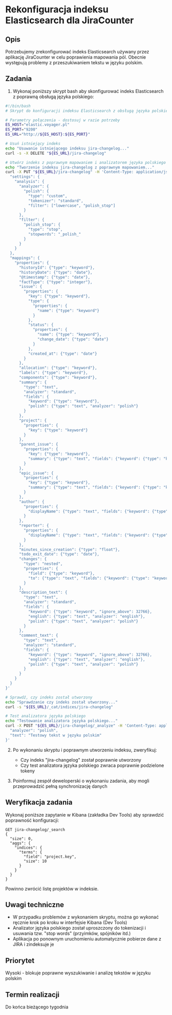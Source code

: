 # Rekonfiguracja indeksu Elasticsearch dla JiraCounter

## Opis
Potrzebujemy zrekonfigurować indeks Elasticsearch używany przez aplikację JiraCounter w celu poprawienia mapowania pól. Obecnie występują problemy z przeszukiwaniem tekstu w języku polskim.

## Zadania
1. Wykonaj poniższy skrypt bash aby skonfigurować indeks Elasticsearch z poprawną obsługą języka polskiego:

```bash
#!/bin/bash
# Skrypt do konfiguracji indeksu Elasticsearch z obsługą języka polskiego

# Parametry połączenia - dostosuj w razie potrzeby
ES_HOST="elastic.voyager.pl"
ES_PORT="9200"
ES_URL="http://${ES_HOST}:${ES_PORT}"

# Usuń istniejący indeks
echo "Usuwanie istniejącego indeksu jira-changelog..."
curl -s -X DELETE "${ES_URL}/jira-changelog"

# Utwórz indeks z poprawnym mapowaniem i analizatorem języka polskiego
echo "Tworzenie indeksu jira-changelog z poprawnym mapowaniem..."
curl -X PUT "${ES_URL}/jira-changelog" -H 'Content-Type: application/json' -d '{
  "settings": {
    "analysis": {
      "analyzer": {
        "polish": {
          "type": "custom",
          "tokenizer": "standard",
          "filter": ["lowercase", "polish_stop"]
        }
      },
      "filter": {
        "polish_stop": {
          "type": "stop",
          "stopwords": "_polish_"
        }
      }
    }
  },
  "mappings": {
    "properties": {
      "historyId": {"type": "keyword"},
      "historyDate": {"type": "date"},
      "@timestamp": {"type": "date"},
      "factType": {"type": "integer"},
      "issue": {
        "properties": {
          "key": {"type": "keyword"},
          "type": { 
            "properties": {
              "name": {"type": "keyword"}
            }
          },
          "status": {
            "properties": {
              "name": {"type": "keyword"},
              "change_date": {"type": "date"}
            }
          },
          "created_at": {"type": "date"}
        }
      },
      "allocation": {"type": "keyword"},
      "labels": {"type": "keyword"}, 
      "components": {"type": "keyword"}, 
      "summary": {
        "type": "text", 
        "analyzer": "standard",
        "fields": {
          "keyword": {"type": "keyword"},
          "polish": {"type": "text", "analyzer": "polish"}
        }
      },
      "project": {
        "properties": {
          "key": {"type": "keyword"}
        }
      },
      "parent_issue": {
        "properties": {
          "key": {"type": "keyword"},
          "summary": {"type": "text", "fields": {"keyword": {"type": "keyword"}}}
        }
      },
      "epic_issue": {
        "properties": {
          "key": {"type": "keyword"},
          "summary": {"type": "text", "fields": {"keyword": {"type": "keyword"}}}
        }
      },
      "author": {
        "properties": {
          "displayName": {"type": "text", "fields": {"keyword": {"type": "keyword"}}}
        }
      },
      "reporter": {
        "properties": {
          "displayName": {"type": "text", "fields": {"keyword": {"type": "keyword"}}}
        }
      },
      "minutes_since_creation": {"type": "float"},
      "todo_exit_date": {"type": "date"},
      "changes": {
        "type": "nested",
        "properties": {
          "field": {"type": "keyword"},
          "to": {"type": "text", "fields": {"keyword": {"type": "keyword"}}}
        }
      },
      "description_text": {
        "type": "text",
        "analyzer": "standard",
        "fields": {
          "keyword": {"type": "keyword", "ignore_above": 32766},
          "english": {"type": "text", "analyzer": "english"},
          "polish": {"type": "text", "analyzer": "polish"}
        }
      },
      "comment_text": {
        "type": "text", 
        "analyzer": "standard",
        "fields": {
          "keyword": {"type": "keyword", "ignore_above": 32766},
          "english": {"type": "text", "analyzer": "english"},
          "polish": {"type": "text", "analyzer": "polish"}
        }
      }
    }
  }
}'

# Sprawdź, czy indeks został utworzony
echo "Sprawdzanie czy indeks został utworzony..."
curl -s "${ES_URL}/_cat/indices/jira-changelog"

# Test analizatora języka polskiego
echo "Testowanie analizatora języka polskiego..."
curl -X POST "${ES_URL}/jira-changelog/_analyze" -H 'Content-Type: application/json' -d '{
  "analyzer": "polish",
  "text": "Testowy tekst w języku polskim"
}'
```

2. Po wykonaniu skryptu i poprawnym utworzeniu indeksu, zweryfikuj:
   - Czy indeks "jira-changelog" został poprawnie utworzony
   - Czy test analizatora języka polskiego zwraca poprawnie podzielone tokeny

3. Poinformuj zespół deweloperski o wykonaniu zadania, aby mogli przeprowadzić pełną synchronizację danych

## Weryfikacja zadania
Wykonaj poniższe zapytanie w Kibana (zakładka Dev Tools) aby sprawdzić poprawność konfiguracji:

```
GET jira-changelog/_search
{
  "size": 0,
  "aggs": {
    "indices": {
      "terms": {
        "field": "project.key",
        "size": 10
      }
    }
  }
}
```

Powinno zwrócić listę projektów w indeksie.

## Uwagi techniczne
- W przypadku problemów z wykonaniem skryptu, można go wykonać ręcznie krok po kroku w interfejsie Kibana (Dev Tools)
- Analizator języka polskiego został uproszczony do tokenizacji i usuwania tzw. "stop words" (przyimków, spójników itd.)
- Aplikacja po ponownym uruchomieniu automatycznie pobierze dane z JIRA i zindeksuje je

## Priorytet
Wysoki - blokuje poprawne wyszukiwanie i analizę tekstów w języku polskim

## Termin realizacji
Do końca bieżącego tygodnia
